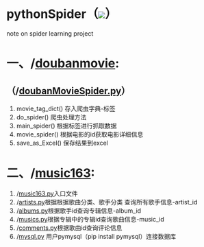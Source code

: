 # pythonSpider（![](https://img.shields.io/badge/Python-3.6.7-blue.svg)）
note on spider learning project

# 一、/[doubanmovie](doubanmovie):
## （/[doubanMovieSpider.py](doubanmovie/doubanMovieSpider.py)）
1. movie_tag_dict() 存入爬虫字典-标签
2. do_spider() 爬虫处理方法
3. main_spider() 根据标签进行抓取数据
4. movie_spider() 根据电影的id获取电影详细信息
5. save_as_Excel() 保存结果到excel

# 二、/[music163](music163):
1. /[music163.py](music163/music163.py)入口文件
2. /[artists.py](music163/artists.py)根据根据歌曲分类、歌手分类 查询所有歌手信息-artist_id
3. /[albums.py](music163/albums.py)根据歌手id查询专辑信息-album_id
4. /[musics.py](music163/musics.py)根据专辑中的专辑id查询歌曲信息-music_id
5. /[comments.py](music163/comments.py)根据歌曲id查询评论信息
6. /[mysql.py](music163/mysql.py) 用户pymysql（pip install pymysql）连接数据库
